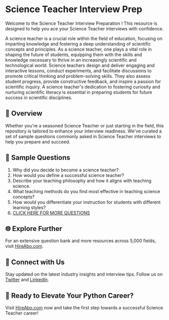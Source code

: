 # Science Teacher Interview Prep

Welcome to the Science Teacher Interview Preparation ! This resource is designed to help you ace your Science Teacher interviews with confidence.

A science teacher is a crucial role within the field of education, focusing on imparting knowledge and fostering a deep understanding of scientific concepts and principles. As a science teacher, one plays a vital role in shaping the future of students, equipping them with the skills and knowledge necessary to thrive in an increasingly scientific and technological world. Science teachers design and deliver engaging and interactive lessons, conduct experiments, and facilitate discussions to promote critical thinking and problem-solving skills. They also assess student progress, provide constructive feedback, and inspire a passion for scientific inquiry. A science teacher's dedication to fostering curiosity and nurturing scientific literacy is essential in preparing students for future success in scientific disciplines.

## 🚀 Overview

Whether you're a seasoned Science Teacher or just starting in the field, this repository is tailored to enhance your interview readiness. We've curated a set of sample questions commonly asked in Science Teacher interviews to help you prepare and succeed.

## 📝 Sample Questions

1. Why did you decide to become a science teacher?
2. How would you define a successful science teacher?
3. Describe your teaching philosophy and how it aligns with teaching science.
4. What teaching methods do you find most effective in teaching science concepts?
5. How would you differentiate your instruction for students with different learning styles?
6. [CLICK HERE FOR MORE QUESTIONS](https://hireabo.com/job/4_0_14/Science%20Teacher)

## 🌐 Explore Further

For an extensive question bank and more resources across 5,000 fields, visit [HireAbo.com](https://www.hireabo.com).

## 📱 Connect with Us

Stay updated on the latest industry insights and interview tips. Follow us on [Twitter](https://twitter.com/hireabo) and [LinkedIn](https://www.linkedin.com/in/hire-abo-3609972a8/).

## 🚀 Ready to Elevate Your Python Career?

Visit [HireAbo.com](https://www.hireabo.com) now and take the first step towards a successful Science Teacher career!